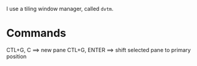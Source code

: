 I use a tiling window manager, called `dvtm`.

# Commands
CTL+G, C			==>	new pane
CTL+G, ENTER	==>	shift selected pane to primary position
